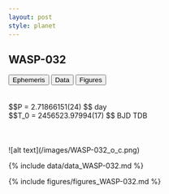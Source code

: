 ```yaml
---
layout: post
style: planet
---
```

<script src="../js/planets.js"></script>

## WASP-032

<!-- Tab links -->
<div class="tab">
<button class="tablinks" onclick="openCity(event, 'Ephemeris')">Ephemeris</button>
<button class="tablinks" onclick="openCity(event, 'Data')">Data</button>
<button class="tablinks" onclick="openCity(event, 'Figures')">Figures</button>
</div>

<!-- Tab content -->
<div id="Ephemeris" class="tabcontent" markdown="1">
<br/><br/>
$$P = 2.71866151(24) $$ day <br/>
$$T_0 = 2456523.97994(17) $$ BJD TDB
<br/><br/>
<br/><br/>
![alt text](/images/WASP-032_o_c.png)
</div>


<div id="Data" class="tabcontent" markdown="1">

{% include data/data_WASP-032.md %}

</div>

<div id="Figures" class="tabcontent" markdown="1">
{% include figures/figures_WASP-032.md %}
</div>


<script src="../js/tabs.js"></script>


